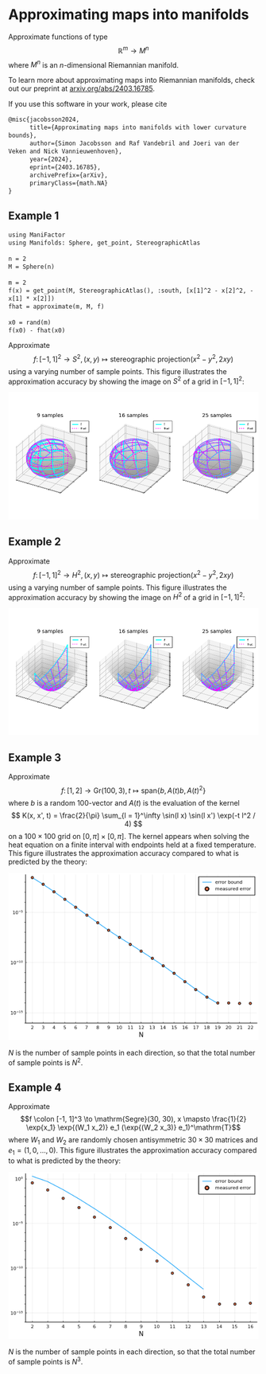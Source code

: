 # Approximating maps into manifolds

Approximate functions of type $$\mathbb{R}^m \to M^n$$ where $M^n$ is an $n$-dimensional Riemannian manifold.

To learn more about approximating maps into Riemannian manifolds, check out our preprint at [arxiv.org/abs/2403.16785](https://arxiv.org/abs/2403.16785).

If you use this software in your work, please cite
```
@misc{jacobsson2024,
      title={Approximating maps into manifolds with lower curvature bounds}, 
      author={Simon Jacobsson and Raf Vandebril and Joeri van der Veken and Nick Vannieuwenhoven},
      year={2024},
      eprint={2403.16785},
      archivePrefix={arXiv},
      primaryClass={math.NA}
}
```

## Example 1

```
using ManiFactor
using Manifolds: Sphere, get_point, StereographicAtlas

n = 2
M = Sphere(n)

m = 2
f(x) = get_point(M, StereographicAtlas(), :south, [x[1]^2 - x[2]^2, -x[1] * x[2]])
fhat = approximate(m, M, f)

x0 = rand(m)
f(x0) - fhat(x0)
```

Approximate
$$f \colon [-1, 1]^2 \to S^2, (x, y) \mapsto \mathrm{stereographic~projection}(x^2 - y^2, 2 x y)$$
using a varying number of sample points.
This figure illustrates the approximation accuracy by showing the image on $S^2$ of a grid in $[-1, 1]^2$:

![Plot](examples/Example1.png)


## Example 2

Approximate
$$f \colon [-1, 1]^2 \to H^2, (x, y) \mapsto \mathrm{stereographic~projection}(x^2 - y^2, 2 x y)$$
using a varying number of sample points.
This figure illustrates the approximation accuracy by showing the image on $H^2$ of a grid in $[-1, 1]^2$:

![Plot](examples/Example2.png)

## Example 3

Approximate
$$
f \colon [1, 2]  \to \mathrm{Gr}(100, 3), t \mapsto \mathrm{span}\{b, A(t) b, A(t)^2\}
$$
where $b$ is a random $100$-vector and $A(t)$ is the evaluation of the kernel
$$
K(x, x', t) = \frac{2}{\pi} \sum_{l = 1}^\infty \sin(l x) \sin(l x') \exp(-t l^2 / 4)
$$
on a $100 \times 100$ grid on $[0, \pi] \times [0, \pi]$.
The kernel appears when solving the heat equation on a finite interval with endpoints held at a fixed temperature.
This figure illustrates the approximation accuracy compared to what is predicted by the theory:

![Plot](examples/Example3.png)

$N$ is the number of sample points in each direction, so that the total number of sample points is $N^2$.


## Example 4

Approximate
$$f \colon [-1, 1]^3 \to \mathrm{Segre}(30, 30), x \mapsto \frac{1}{2} \exp{x_1} \exp{(W_1 x_2)} e_1 (\exp{(W_2 x_3)} e_1)^\mathrm{T}$$
where $W_1$ and $W_2$ are randomly chosen antisymmetric $30 \times 30$ matrices and $e_1 = (1, 0, \dots, 0)$.
This figure illustrates the approximation accuracy compared to what is predicted by the theory:

![Plot](examples/Example4.png)

$N$ is the number of sample points in each direction, so that the total number of sample points is $N^3$.
